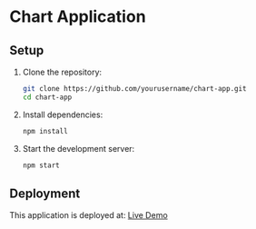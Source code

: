# Chart Application

## Setup
1. Clone the repository:
    ```sh
    git clone https://github.com/yourusername/chart-app.git
    cd chart-app
    ```
2. Install dependencies:
    ```sh
    npm install
    ```
3. Start the development server:
    ```sh
    npm start
    ```

## Deployment
This application is deployed at: [Live Demo](https://your-deployment-url.vercel.app)
